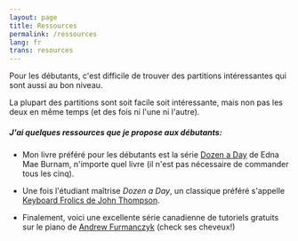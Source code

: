```yaml
---
layout: page
title: Ressources
permalink: /ressources
lang: fr
trans: resources
---
```


Pour les débutants, c'est difficile de trouver des partitions intéressantes qui sont aussi au bon niveau.

La plupart des partitions sont soit facile soit intéressante, mais non pas les deux en même temps (et des fois ni l'une ni l'autre).

##### J'ai quelques ressources que je propose aux débutants: 

* Mon livre préféré pour les débutants est la série [Dozen a Day](https://www.halleonard.com/product/158307/a-dozen-a-day-anthology) de Edna Mae Burnam, n'importe quel livre (il n'est pas nécessaire de commander tous les cinq).

* Une fois l'étudiant maîtrise _Dozen a Day_, un classique préféré s'appelle [Keyboard Frolics de John Thompson](https://www.amazon.com/Keyboard-Frolics-First-Studies-Velocity/dp/B000R07308).

* Finalement, voici une excellente série canadienne de tutoriels gratuits sur le piano de [Andrew Furmanczyk](https://www.youtube.com/watch?v=vphWgqbF-AM) (check ses cheveux!)

